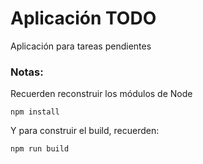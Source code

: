 # Aplicación TODO

Aplicación para tareas pendientes

### Notas:
Recuerden reconstruir los módulos de Node
```
npm install
```

Y para construir el build, recuerden:
```
npm run build
```